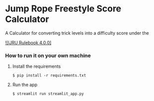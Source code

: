 # Jump Rope Freestyle Score Calculator

A Calculator for converting trick levels into a difficulty score under the 

[![IJRU Rulebook 4.0.0]]((https://rules.ijru.sport/technical-manual/calculations/freestyle/single-rope))

### How to run it on your own machine

1. Install the requirements

   ```
   $ pip install -r requirements.txt
   ```

2. Run the app

   ```
   $ streamlit run streamlit_app.py
   ```
